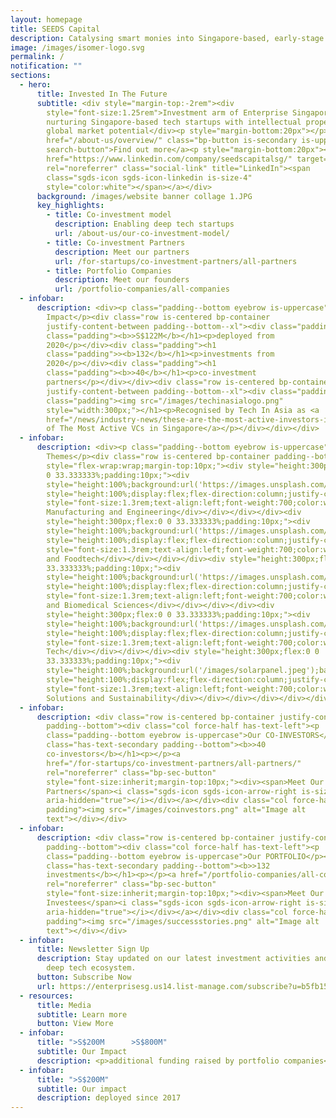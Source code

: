 ```yaml
---
layout: homepage
title: SEEDS Capital
description: Catalysing smart monies into Singapore-based, early-stage technology startups.
image: /images/isomer-logo.svg
permalink: /
notification: ""
sections:
  - hero:
      title: Invested In The Future
      subtitle: <div style="margin-top:-2rem"><div
        style="font-size:1.25rem">Investment arm of Enterprise Singapore,
        nurturing Singapore-based tech startups with intellectual property and
        global market potential</div><p style="margin-bottom:20px"></p><a
        href="/about-us/overview/" class="bp-button is-secondary is-uppercase
        search-button">Find out more</a><p style="margin-bottom:20px"></p><a
        href="https://www.linkedin.com/company/seedscapitalsg/" target="_blank"
        rel="noreferrer" class="social-link" title="LinkedIn"><span
        class="sgds-icon sgds-icon-linkedin is-size-4"
        style="color:white"></span></a></div>
      background: /images/website banner collage 1.JPG
      key_highlights:
        - title: Co-investment model
          description: Enabling deep tech startups
          url: /about-us/our-co-investment-model/
        - title: Co-investment Partners
          description: Meet our partners
          url: /for-startups/co-investment-partners/all-partners
        - title: Portfolio Companies
          description: Meet our founders
          url: /portfolio-companies/all-companies
  - infobar:
      description: <div><p class="padding--bottom eyebrow is-uppercase">Our
        Impact</p><div class="row is-centered bp-container
        justify-content-between padding--bottom--xl"><div class="padding"><h1
        class="padding"><b>>S$122M</b></h1><p>deployed from
        2020</p></div><div class="padding"><h1
        class="padding">><b>132</b></h1><p>investments from
        2020</p></div><div class="padding"><h1
        class="padding"><b>>40</b></h1><p>co-investment
        partners</p></div></div><div class="row is-centered bp-container
        justify-content-between padding--bottom--xl"><div class="padding"><h1
        class="padding"><img src="/images/techinasialogo.png"
        style="width:300px;"></h1><p>Recognised by Tech In Asia as <a
        href="/news/industry-news/these-are-the-most-active-investors-in-singapores-startups/">One
        of The Most Active VCs in Singapore</a></p></div></div></div>
  - infobar:
      description: <div><p class="padding--bottom eyebrow is-uppercase">Our Investment
        Themes</p><div class="row is-centered bp-container padding--bottom"
        style="flex-wrap:wrap;margin-top:10px;"><div style="height:300px;flex:0
        0 33.333333%;padding:10px;"><div
        style="height:100%;background:url('https://images.unsplash.com/photo-1593106410288-caf65eca7c9d?ixlib=rb-4.0.3&ixid=MnwxMjA3fDB8MHxwaG90by1wYWdlfHx8fGVufDB8fHx8&auto=format&fit=crop&w=1770&q=80');background-size:cover;"><div
        style="height:100%;display:flex;flex-direction:column;justify-content:flex-end;padding:20px;background:rgba(0,0,0,0.3);"><div
        style="font-size:1.3rem;text-align:left;font-weight:700;color:white;">Advanced
        Manufacturing and Engineering</div></div></div></div><div
        style="height:300px;flex:0 0 33.333333%;padding:10px;"><div
        style="height:100%;background:url('https://images.unsplash.com/photo-1643711038299-3a4588e2264f?ixlib=rb-4.0.3&ixid=MnwxMjA3fDB8MHxwaG90by1wYWdlfHx8fGVufDB8fHx8&auto=format&fit=crop&w=2787&q=80');background-size:cover;"><div
        style="height:100%;display:flex;flex-direction:column;justify-content:flex-end;padding:20px;background:rgba(0,0,0,0.3);"><div
        style="font-size:1.3rem;text-align:left;font-weight:700;color:white;">Agritech
        and Foodtech</div></div></div></div><div style="height:300px;flex:0 0
        33.333333%;padding:10px;"><div
        style="height:100%;background:url('https://images.unsplash.com/photo-1504439468489-c8920d796a29?ixlib=rb-4.0.3&ixid=MnwxMjA3fDB8MHxwaG90by1wYWdlfHx8fGVufDB8fHx8&auto=format&fit=crop&w=1771&q=80');background-size:cover;"><div
        style="height:100%;display:flex;flex-direction:column;justify-content:flex-end;padding:20px;background:rgba(0,0,0,0.3);"><div
        style="font-size:1.3rem;text-align:left;font-weight:700;color:white;">Health
        and Biomedical Sciences</div></div></div></div><div
        style="height:300px;flex:0 0 33.333333%;padding:10px;"><div
        style="height:100%;background:url('https://images.unsplash.com/photo-1527314392553-2c7bded21b23?ixlib=rb-4.0.3&ixid=MnwxMjA3fDB8MHxwaG90by1wYWdlfHx8fGVufDB8fHx8&auto=format&fit=crop&w=1674&q=80');background-size:cover;"><div
        style="height:100%;display:flex;flex-direction:column;justify-content:flex-end;padding:20px;background:rgba(0,0,0,0.3);"><div
        style="font-size:1.3rem;text-align:left;font-weight:700;color:white;">Maritime
        Tech</div></div></div></div><div style="height:300px;flex:0 0
        33.333333%;padding:10px;"><div
        style="height:100%;background:url('/images/solarpanel.jpeg');background-size:cover;"><div
        style="height:100%;display:flex;flex-direction:column;justify-content:flex-end;padding:20px;background:rgba(0,0,0,0.3);"><div
        style="font-size:1.3rem;text-align:left;font-weight:700;color:white;">Urban
        Solutions and Sustainability</div></div></div></div></div></div>
  - infobar:
      description: <div class="row is-centered bp-container justify-content-between
        padding--bottom"><div class="col force-half has-text-left"><p
        class="padding--bottom eyebrow is-uppercase">Our CO-INVESTORS</p><h1
        class="has-text-secondary padding--bottom"><b>>40
        co-investors</b></h1><p></p><a
        href="/for-startups/co-investment-partners/all-partners/"
        rel="noreferrer" class="bp-sec-button"
        style="font-size:inherit;margin-top:10px;"><div><span>Meet Our
        Partners</span><i class="sgds-icon sgds-icon-arrow-right is-size-4"
        aria-hidden="true"></i></div></a></div><div class="col force-half
        padding"><img src="/images/coinvestors.png" alt="Image alt
        text"></div></div>
  - infobar:
      description: <div class="row is-centered bp-container justify-content-between
        padding--bottom"><div class="col force-half has-text-left"><p
        class="padding--bottom eyebrow is-uppercase">Our PORTFOLIO</p><h1
        class="has-text-secondary padding--bottom"><b>>132
        investments</b></h1><p></p><a href="/portfolio-companies/all-companies"
        rel="noreferrer" class="bp-sec-button"
        style="font-size:inherit;margin-top:10px;"><div><span>Meet Our
        Investees</span><i class="sgds-icon sgds-icon-arrow-right is-size-4"
        aria-hidden="true"></i></div></a></div><div class="col force-half
        padding"><img src="/images/successstories.png" alt="Image alt
        text"></div></div>
  - infobar:
      title: Newsletter Sign Up
      description: Stay updated on our latest investment activities and Singapore's
        deep tech ecosystem.
      button: Subscribe Now
      url: https://enterprisesg.us14.list-manage.com/subscribe?u=b5fb15f5d3fd9e98d46329c56&id=d848098406
  - resources:
      title: Media
      subtitle: Learn more
      button: View More
  - infobar:
      title: ">S$200M      >S$800M"
      subtitle: Our Impact
      description: <p>additional funding raised by portfolio companies</p>
  - infobar:
      title: ">S$200M"
      subtitle: Our impact
      description: deployed since 2017
---
```

